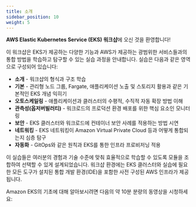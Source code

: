 ```yaml
---
title: 소개
sidebar_position: 10
weight: 5
---
```


**AWS Elastic Kubernetes Service (EKS) 워크샵**에 오신 것을 환영합니다!

이 워크샵은 EKS가 제공하는 다양한 기능과 AWS가 제공하는 광범위한 서비스들과의 통합 방법을 학습하고 탐구할 수 있는 실습 과정을 안내합니다. 실습은 다음과 같은 영역으로 구성되어 있습니다:

- **소개** - 워크샵의 형식과 구조 학습
- **기본** - 관리형 노드 그룹, Fargate, 애플리케이션 노출 및 스토리지 활용과 같은 기본적인 EKS 개념 익히기
- **오토스케일링** - 애플리케이션과 클러스터의 수평적, 수직적 자동 확장 방법 이해
- **관측성(옵저버빌러티)** - 워크로드의 프로덕션 환경 배포를 위한 핵심 요소인 모니터링
- **보안** - EKS 클러스터와 워크로드에 컨테이너 보안 사례를 적용하는 방법 시연
- **네트워킹** - EKS 네트워킹이 Amazon Virtual Private Cloud 등과 어떻게 통합되는지 심층 탐구
- **자동화** - GitOps와 같은 원칙과 EKS를 통한 인프라 프로비저닝 적용

이 실습들은 여러분의 경험과 기술 수준에 맞춰 효율적으로 학습할 수 있도록 모듈을 조합하여 선택할 수 있게 설계되었습니다. 워크샵 환경에는 EKS 클러스터와 실습에 필요한 모든 도구가 설치된 통합 개발 환경(IDE)을 포함한 사전 구성된 AWS 인프라가 제공됩니다.

Amazon EKS의 기초에 대해 알아보시려면 다음의 약 10분 분량의 동영상을 시청하세요:

<ReactPlayer controls url="https://www.youtube.com/watch?v=E956xeOt050" /> <br />